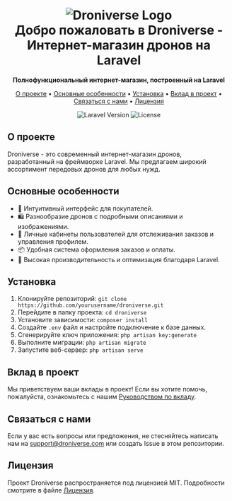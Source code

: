 <h1 align="center">
  <br>
  <img src="https://example.com/droniverse-logo.png" alt="Droniverse Logo">
  <br>
  Добро пожаловать в Droniverse - Интернет-магазин дронов на Laravel
  <br>
</h1>

<p align="center">
  <strong>Полнофункциональный интернет-магазин, построенный на Laravel</strong>
</p>

<p align="center">
  <a href="#о-проекте">О проекте</a> •
  <a href="#основные-особенности">Основные особенности</a> •
  <a href="#установка">Установка</a> •
  <a href="#вклад-в-проект">Вклад в проект</a> •
  <a href="#связаться-с-нами">Связаться с нами</a> •
  <a href="#лицензия">Лицензия</a>
</p>

<p align="center">
  <img src="https://img.shields.io/badge/Laravel-8.x-red.svg" alt="Laravel Version">
  <img src="https://img.shields.io/badge/license-MIT-blue.svg" alt="License">
</p>

## О проекте

Droniverse - это современный интернет-магазин дронов, разработанный на фреймворке Laravel. Мы предлагаем широкий ассортимент передовых дронов для любых нужд.

## Основные особенности

- 🛒 Интуитивный интерфейс для покупателей.
- 🛍️ Разнообразие дронов с подробными описаниями и изображениями.
- 💼 Личные кабинеты пользователей для отслеживания заказов и управления профилем.
- 📦 Удобная система оформления заказов и оплаты.
- 🚀 Высокая производительность и оптимизация благодаря Laravel.

## Установка

1. Клонируйте репозиторий: `git clone https://github.com/yourusername/droniverse.git`
2. Перейдите в папку проекта: `cd droniverse`
3. Установите зависимости: `composer install`
4. Создайте `.env` файл и настройте подключение к базе данных.
5. Сгенерируйте ключ приложения: `php artisan key:generate`
6. Выполните миграции: `php artisan migrate`
7. Запустите веб-сервер: `php artisan serve`

## Вклад в проект

Мы приветствуем ваши вклады в проект! Если вы хотите помочь, пожалуйста, ознакомьтесь с нашим [Руководством по вкладу](CONTRIBUTING.md).

## Связаться с нами

Если у вас есть вопросы или предложения, не стесняйтесь написать нам на support@droniverse.com или создать Issue в этом репозитории.

## Лицензия

Проект Droniverse распространяется под лицензией MIT. Подробности смотрите в файле [Лицензия](LICENSE).
